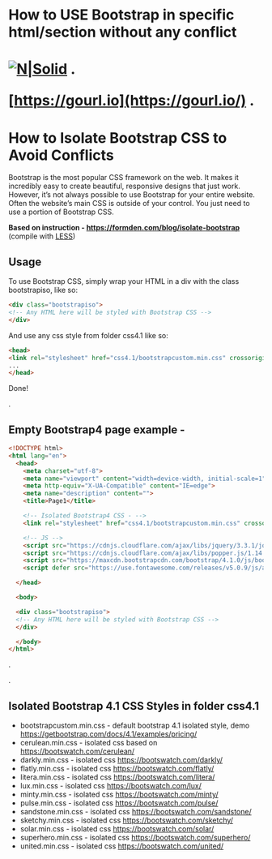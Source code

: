<h1>How to USE Bootstrap in specific html/section without any conflict<h1>

[![N|Solid](https://gourl.io/images/logo.png)](https://gourl.io/)
.

[https://gourl.io](https://gourl.io/)
.


# How to Isolate Bootstrap CSS to Avoid Conflicts

Bootstrap is the most popular CSS framework on the web. It makes it incredibly easy to create beautiful, responsive designs that just work. 
However, it’s not always possible to use Bootstrap for your entire website. Often the website’s main CSS is outside of your control. 
You just need to use a portion of Bootstrap CSS. 


**Based on instruction - https://formden.com/blog/isolate-bootstrap** (compile with [LESS](http://lesscss.org/))


## Usage

To use Bootstrap CSS, simply wrap your HTML in a div with the class bootstrapiso, like so:

```html
<div class="bootstrapiso">
<!-- Any HTML here will be styled with Bootstrap CSS -->
</div>
```

And use any css style from folder css4.1 like so:
```html
<head>
<link rel="stylesheet" href="css4.1/bootstrapcustom.min.css" crossorigin="anonymous">
...
</head>
```

Done!
 
.


## Empty Bootstrap4 page example - 
```html
<!DOCTYPE html>
<html lang="en">
  <head>
    <meta charset="utf-8">
    <meta name="viewport" content="width=device-width, initial-scale=1">
    <meta http-equiv="X-UA-Compatible" content="IE=edge">
    <meta name="description" content="">
    <title>Page1</title>

    <!-- Isolated Bootstrap4 CSS - -->
    <link rel="stylesheet" href="css4.1/bootstrapcustom.min.css" crossorigin="anonymous">   

    <!-- JS -->
    <script src="https://cdnjs.cloudflare.com/ajax/libs/jquery/3.3.1/jquery.min.js" crossorigin="anonymous"></script>
    <script src="https://cdnjs.cloudflare.com/ajax/libs/popper.js/1.14.3/umd/popper.min.js" crossorigin="anonymous"></script>
    <script src="https://maxcdn.bootstrapcdn.com/bootstrap/4.1.0/js/bootstrap.min.js" crossorigin="anonymous"></script>
    <script defer src="https://use.fontawesome.com/releases/v5.0.9/js/all.js" crossorigin="anonymous"></script>

  </head>

  <body>

  <div class="bootstrapiso">
  <!-- Any HTML here will be styled with Bootstrap CSS -->
  </div>

  </body>
</html>
```
 
.
   
.
 

## Isolated Bootstrap 4.1 CSS Styles in folder css4.1

- bootstrapcustom.min.css - default bootstrap 4.1 isolated style, demo https://getbootstrap.com/docs/4.1/examples/pricing/
- cerulean.min.css - isolated css based on https://bootswatch.com/cerulean/
- darkly.min.css - isolated css https://bootswatch.com/darkly/
- flatly.min.css - isolated css https://bootswatch.com/flatly/
- litera.min.css - isolated css https://bootswatch.com/litera/
- lux.min.css - isolated css https://bootswatch.com/lux/
- minty.min.css - isolated css https://bootswatch.com/minty/
- pulse.min.css - isolated css https://bootswatch.com/pulse/
- sandstone.min.css - isolated css https://bootswatch.com/sandstone/
- sketchy.min.css - isolated css https://bootswatch.com/sketchy/
- solar.min.css - isolated css https://bootswatch.com/solar/
- superhero.min.css - isolated css https://bootswatch.com/superhero/
- united.min.css - isolated css https://bootswatch.com/united/
   
 

